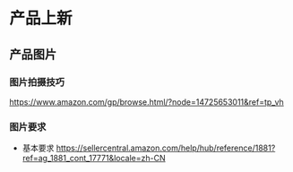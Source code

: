 # 产品上新

## 产品图片
### 图片拍摄技巧
https://www.amazon.com/gp/browse.html/?node=14725653011&ref=tp_vh
### 图片要求
- 基本要求
https://sellercentral.amazon.com/help/hub/reference/1881?ref=ag_1881_cont_17771&locale=zh-CN
